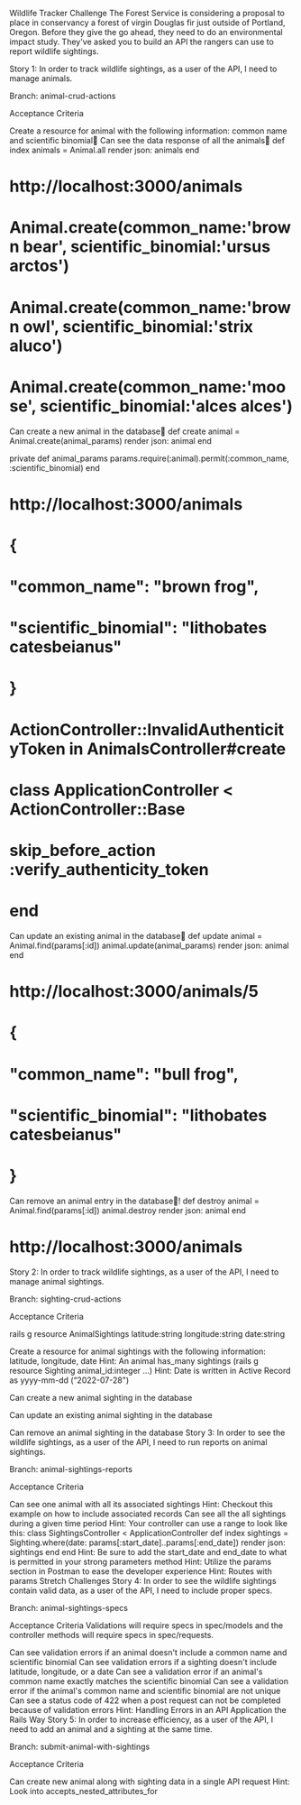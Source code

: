 Wildlife Tracker Challenge
The Forest Service is considering a proposal to place in conservancy a forest of virgin Douglas fir just outside of Portland, Oregon. Before they give the go ahead, they need to do an environmental impact study. They've asked you to build an API the rangers can use to report wildlife sightings.

Story 1: In order to track wildlife sightings, as a user of the API, I need to manage animals.

Branch: animal-crud-actions

Acceptance Criteria

Create a resource for animal with the following information: common name and scientific binomial🐻
Can see the data response of all the animals🐻
def index
animals = Animal.all
render json: animals
end

# http://localhost:3000/animals

# Animal.create(common_name:'brown bear', scientific_binomial:'ursus arctos')

# Animal.create(common_name:'brown owl', scientific_binomial:'strix aluco')

# Animal.create(common_name:'moose', scientific_binomial:'alces alces')

Can create a new animal in the database🐻
def create
animal = Animal.create(animal_params)
render json: animal
end

private
def animal_params
params.require(:animal).permit(:common_name, :scientific_binomial)
end

# http://localhost:3000/animals

# {

# "common_name": "brown frog",

# "scientific_binomial": "lithobates catesbeianus"

# }

# ActionController::InvalidAuthenticityToken in AnimalsController#create

# class ApplicationController < ActionController::Base

# skip_before_action :verify_authenticity_token

# end

Can update an existing animal in the database🐻
def update
animal = Animal.find(params[:id])
animal.update(animal_params)
render json: animal
end

# http://localhost:3000/animals/5

# {

# "common_name": "bull frog",

# "scientific_binomial": "lithobates catesbeianus"

# }

Can remove an animal entry in the database🐻!
def destroy
animal = Animal.find(params[:id])
animal.destroy
render json: animal
end

# http://localhost:3000/animals

Story 2: In order to track wildlife sightings, as a user of the API, I need to manage animal sightings.

Branch: sighting-crud-actions

Acceptance Criteria

rails g resource AnimalSightings latitude:string longitude:string date:string 

Create a resource for animal sightings with the following information: latitude, longitude, date
Hint: An animal has_many sightings (rails g resource Sighting animal_id:integer ...)
Hint: Date is written in Active Record as yyyy-mm-dd (“2022-07-28")

Can create a new animal sighting in the database

Can update an existing animal sighting in the database

Can remove an animal sighting in the database
Story 3: In order to see the wildlife sightings, as a user of the API, I need to run reports on animal sightings.

Branch: animal-sightings-reports

Acceptance Criteria

Can see one animal with all its associated sightings
Hint: Checkout this example on how to include associated records
Can see all the all sightings during a given time period
Hint: Your controller can use a range to look like this:
class SightingsController < ApplicationController
def index
sightings = Sighting.where(date: params[:start_date]..params[:end_date])
render json: sightings
end
end
Hint: Be sure to add the start_date and end_date to what is permitted in your strong parameters method
Hint: Utilize the params section in Postman to ease the developer experience
Hint: Routes with params
Stretch Challenges
Story 4: In order to see the wildlife sightings contain valid data, as a user of the API, I need to include proper specs.

Branch: animal-sightings-specs

Acceptance Criteria
Validations will require specs in spec/models and the controller methods will require specs in spec/requests.

Can see validation errors if an animal doesn't include a common name and scientific binomial
Can see validation errors if a sighting doesn't include latitude, longitude, or a date
Can see a validation error if an animal's common name exactly matches the scientific binomial
Can see a validation error if the animal's common name and scientific binomial are not unique
Can see a status code of 422 when a post request can not be completed because of validation errors
Hint: Handling Errors in an API Application the Rails Way
Story 5: In order to increase efficiency, as a user of the API, I need to add an animal and a sighting at the same time.

Branch: submit-animal-with-sightings

Acceptance Criteria

Can create new animal along with sighting data in a single API request
Hint: Look into accepts_nested_attributes_for
